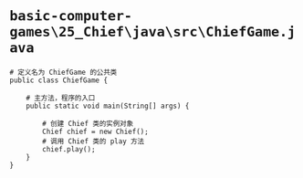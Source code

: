 # `basic-computer-games\25_Chief\java\src\ChiefGame.java`

```
# 定义名为 ChiefGame 的公共类
public class ChiefGame {

    # 主方法，程序的入口
    public static void main(String[] args) {

        # 创建 Chief 类的实例对象
        Chief chief = new Chief();
        # 调用 Chief 类的 play 方法
        chief.play();
    }
}
```